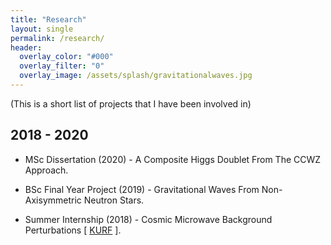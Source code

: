 ```yaml
---
title: "Research"
layout: single
permalink: /research/
header:
  overlay_color: "#000"
  overlay_filter: "0"
  overlay_image: /assets/splash/gravitationalwaves.jpg
---
```


(This is a short list of projects that I have been involved in)

## 2018 - 2020

+ MSc Dissertation (2020) - A Composite Higgs Doublet From The CCWZ Approach.

+ BSc Final Year Project (2019) - Gravitational Waves From Non-Axisymmetric Neutron Stars.

+ Summer Internship (2018) - Cosmic Microwave Background Perturbations \[ [KURF](https://web.archive.org/web/20190326003440/https://www.kcl.ac.uk/campuslife/ke/ug-rfs/ugrfs-home.aspx) \].